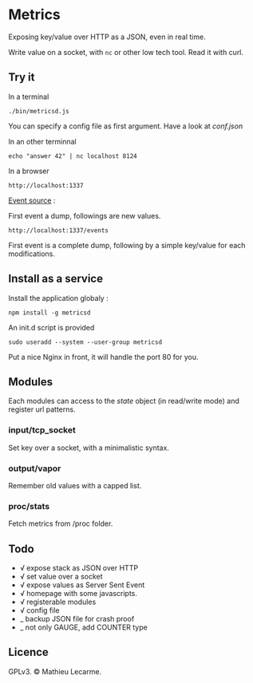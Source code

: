 Metrics
=======

Exposing key/value over HTTP as a JSON, even in real time.

Write value on a socket, with `nc` or other low tech tool. Read it with curl.

Try it
------

In a terminal

    ./bin/metricsd.js

You can specify a config file as first argument. Have a look at _conf.json_

In an other terminnal

    echo "answer 42" | nc localhost 8124

In a browser

    http://localhost:1337

[Event source](http://dev.w3.org/html5/eventsource/) :

First event a dump, followings are new values.

    http://localhost:1337/events

First event is a complete dump, following by a simple key/value for each modifications.

Install as a service
--------------------

Install the application globaly :

    npm install -g metricsd

An init.d script is provided

    sudo useradd --system --user-group metricsd

Put a nice Nginx in front, it will handle the port 80 for you.

Modules
-------

Each modules can access to the _state_ object (in read/write mode) and register url patterns.

### input/tcp_socket

Set key over a socket, with a minimalistic syntax.

### output/vapor

Remember old values with a capped list.

### proc/stats

Fetch metrics from /proc folder.

Todo
----

 * √ expose stack as JSON over HTTP
 * √ set value over a socket
 * √ expose values as Server Sent Event
 * √ homepage with some javascripts.
 * √ registerable modules
 * √ config file
 * _ backup JSON file for crash proof
 * _ not only GAUGE, add COUNTER type

Licence
-------
GPLv3. © Mathieu Lecarme.
